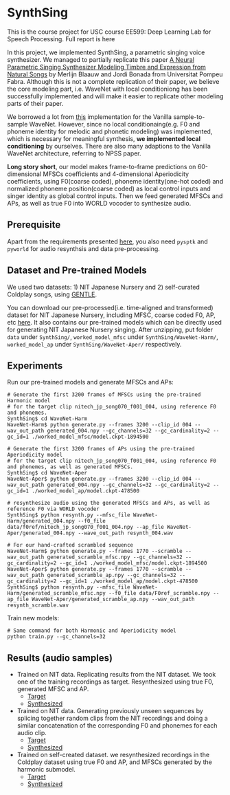 # SynthSing
This is the course project for USC course EE599: Deep Learning Lab for Speech Processing. Full report is here

In this project, we implemented SynthSing, a parametric singing voice synthesizer. We managed to partially replicate this paper [A Neural Parametric Singing Synthesizer Modeling Timbre and Expression from Natural Songs](https://www.mdpi.com/2076-3417/7/12/1313) by Merlijn Blaauw and Jordi Bonada from Universitat Pompeu Fabra. Although this is not a complete replication of their paper, we believe the core modeling part, i.e. WaveNet with local conditioniong has been successfully implemented and will make it easier to replicate other modeling parts of their paper.

We borrowed a lot from [this](https://github.com/ibab/tensorflow-wavenet) implementation for the Vanilla sample-to-sample WaveNet. However, since no local conditionaing(e.g. F0 and phoneme identity for melodic and phonetic modeling) was implemented, which is necessary for meaningful synthesis, **we implemented local conditioning** by ourselves. There are also many adaptions to the Vanilla WaveNet architecture, referring to NPSS paper.

**Long story short**, our model makes frame-to-frame predictions on 60-dimensional MFSCs coefficients and 4-dimensional Aperiodicity coefficients, using F0(coarse coded), phoneme identity(one-hot coded) and normalized phoneme position(coarse coded) as local control inputs and singer identity as global control inputs. Then we feed generated MFSCs and APs, as well as true F0 into WORLD vocoder to synthesize audio.

## Prerequisite
Apart from the requirements presented [here](https://github.com/ibab/tensorflow-wavenet), you also need `pysptk` and `pyworld` for audio resynthsis and data pre-processing.

## Dataset and Pre-trained Models
We used two datasets: 1) NIT Japanese Nursery and 2) self-curated Coldplay songs, using [GENTLE](https://github.com/lowerquality/gentle). 

You can download our pre-processed(i.e. time-aligned and transformed) dataset for NIT Japanese Nursery, including MFSC, coarse coded F0, AP, etc [here](https://drive.google.com/open?id=1LQgP49jjZTb4FVEf5PevsoiBDhCIyaWp). It also contains our pre-trained models which can be directly used for generating NIT Japanese Nursery singing. After unzipping, put folder `data` under `SynthSing/`, `worked_model_mfsc` under `SynthSing/WaveNet-Harm/`, `worked_model_ap` under `SynthSing/WaveNet-Aper/` respectively.

## Experiments
Run our pre-trained models and generate MFSCs and APs:
```
# Generate the first 3200 frames of MFSCs using the pre-trained Harmonic model 
# for the target clip nitech_jp_song070_f001_004, using reference F0 and phonemes. 
SynthSing$ cd WaveNet-Harm
WaveNet-Harm$ python generate.py --frames 3200 --clip_id 004 --wav_out_path generated_004.npy --gc_channels=32 --gc_cardinality=2 --gc_id=1 ./worked_model_mfsc/model.ckpt-1894500

# Generate the first 3200 frames of APs using the pre-trained Aperiodicity model 
# for the target clip nitech_jp_song070_f001_004, using reference F0 and phonemes, as well as generated MFSCs. 
SynthSing$ cd WaveNet-Aper
WaveNet-Aper$ python generate.py --frames 3200 --clip_id 004 --wav_out_path generated_004.npy --gc_channels=32 --gc_cardinality=2 --gc_id=1 ./worked_model_ap/model.ckpt-478500

# resynthesize audio using the generated MFSCs and APs, as well as reference F0 via WORLD vocoder
SynthSing$ python resynth.py --mfsc_file WaveNet-Harm/generated_004.npy --f0_file data/f0ref/nitech_jp_song070_f001_004.npy --ap_file WaveNet-Aper/generated_004.npy --wave_out_path resynth_004.wav

# For our hand-crafted scrambled sequence
WaveNet-Harm$ python generate.py --frames 1770 --scramble --wav_out_path generated_scramble_mfsc.npy --gc_channels=32 --gc_cardinality=2 --gc_id=1 ./worked_model_mfsc/model.ckpt-1894500
WaveNet-Aper$ python generate.py --frames 1770 --scramble --wav_out_path generated_scramble_ap.npy --gc_channels=32 --gc_cardinality=2 --gc_id=1 ./worked_model_ap/model.ckpt-478500
SynthSing$ python resynth.py --mfsc_file WaveNet-Harm/generated_scramble_mfsc.npy --f0_file data/F0ref_scramble.npy --ap_file WaveNet-Aper/generated_scramble_ap.npy --wav_out_path resynth_scramble.wav
```
Train new models:
```
# Same command for both Harmonic and Aperiodicity model
python train.py --gc_channels=32
```


## Results (audio samples)
- Trained on NIT data. Replicating results from the NIT dataset. We took one of the training recordings as target. Resynthesized using true F0, generated MFSC and AP.
  - [Target](https://soundcloud.com/mu-yang-974011976/hit-004_orignal?in=mu-yang-974011976/sets/results-for-synthsing)
  - [Synthesized](https://soundcloud.com/mu-yang-974011976/hit_004_synthesized?in=mu-yang-974011976/sets/results-for-synthsing)
- Trained on NIT data. Generating previously unseen sequences by splicing together random clips from the NIT recordings and doing a similar concatenation of the corresponding F0 and phonemes for each audio clip.
  - [Target](https://soundcloud.com/mu-yang-974011976/hit_scramble_original?in=mu-yang-974011976/sets/results-for-synthsing)
  - [Synthesized](https://soundcloud.com/mu-yang-974011976/hit_scramble_synthesized?in=mu-yang-974011976/sets/results-for-synthsing)
- Trained on self-created dataset. we resynthesized recordings in the Coldplay dataset using true F0 and AP, and MFSCs generated by the harmonic submodel.
  - [Target](https://soundcloud.com/mu-yang-974011976/coldplay-song02-01-007?in=mu-yang-974011976/sets/results-for-synthsing)
  - [Synthesized](https://soundcloud.com/mu-yang-974011976/coldplay_007_synthesized?in=mu-yang-974011976/sets/results-for-synthsing)

